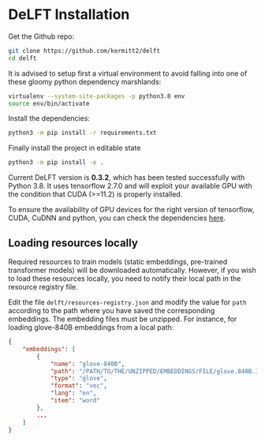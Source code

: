 # DeLFT Installation

Get the Github repo:

```sh
git clone https://github.com/kermitt2/delft
cd delft
```
It is advised to setup first a virtual environment to avoid falling into one of these gloomy python dependency marshlands:

```sh
virtualenv --system-site-packages -p python3.8 env
source env/bin/activate
```

Install the dependencies:

```sh
python3 -m pip install -r requirements.txt
```

Finally install the project in editable state

```sh
python3 -m pip install -e .
```

Current DeLFT version is __0.3.2__, which has been tested successfully with Python 3.8. It uses tensorflow 2.7.0 and will exploit your available GPU with the condition that CUDA (>=11.2) is properly installed. 

To ensure the availability of GPU devices for the right version of tensorflow, CUDA, CuDNN and python, you can check the dependencies [here](https://www.tensorflow.org/install/source#gpu).

## Loading resources locally

Required resources to train models (static embeddings, pre-trained transformer models) will be downloaded automatically. However, if you wish to load these resources locally, you need to notify their local path in the resource registry file. 

Edit the file `delft/resources-registry.json` and modify the value for `path` according to the path where you have saved the corresponding embeddings. The embedding files must be unzipped. For instance, for loading glove-840B embeddings from a local path:

```json
{
    "embeddings": [
        {
            "name": "glove-840B",
            "path": "/PATH/TO/THE/UNZIPPED/EMBEDDINGS/FILE/glove.840B.300d.txt",
            "type": "glove",
            "format": "vec",
            "lang": "en",
            "item": "word"
        },
        ...
    ]
}

```

